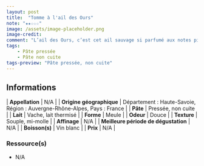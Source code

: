 ```yaml
---
layout: post
title:  "Tomme à l'ail des Ours"
note: "★★☆☆☆"
image: /assets/image-placeholder.png
image-credit: 
comment: "L’ail des Ours, c’est cet ail sauvage si parfumé aux notes piquantes et qui refait son apparition depuis quelques années dans de nombreuses recettes de cuisine. Elle est ici incorporée à la fabrication d'une Tomme de Savoie classique. Je pense que fondue, elle serait encore meilleure ! Ceci dit, je ne suis pas un grand fan de cet ail."
tags:
    - Pâte pressée
    - Pâte non cuite
tags-preview: "Pâte pressée, non cuite"
---
```


## Informations

| **Appellation** | N/A |
| **Origine géographique** | Département : Haute-Savoie, Région : Auvergne-Rhône-Alpes, Pays : France |
| **Pâte** | Pressée, non cuite |
| **Lait** | Vache, lait thermisé |
| **Forme** | Meule |
| **Odeur** | Douce |
| **Texture** | Souple, mi-molle |
| **Affinage** | N/A |
| **Meilleure période de dégustation** | N/A |
| **Boisson(s)** | Vin blanc |
| **Prix** | N/A |

### Ressource(s)
* N/A
